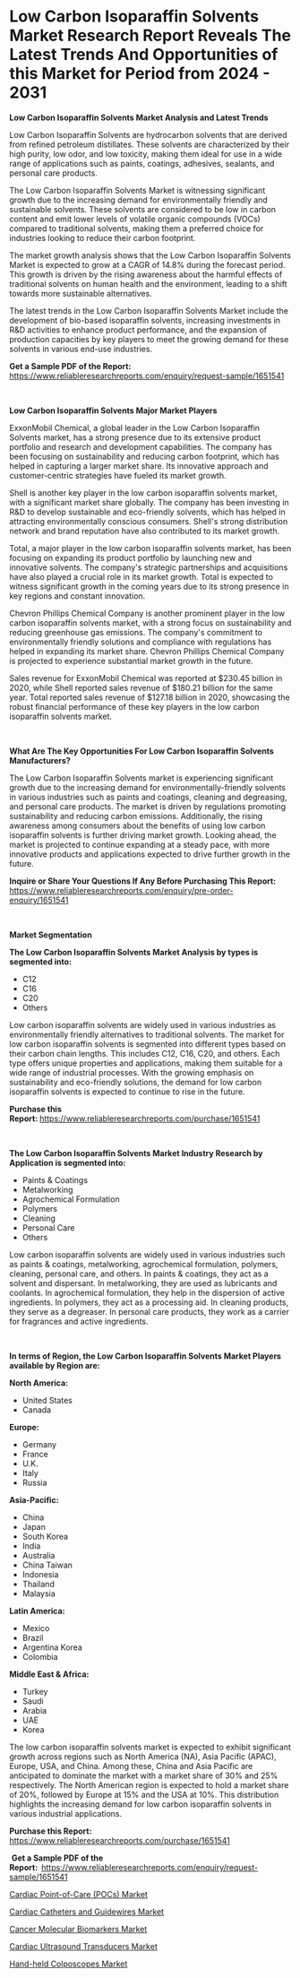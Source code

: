 <p><h1>Low Carbon Isoparaffin Solvents Market Research Report Reveals The Latest Trends And Opportunities of this Market for Period from 2024 - 2031</h1></p><p><strong>Low Carbon Isoparaffin Solvents Market Analysis and Latest Trends</strong></p>
<p><p>Low Carbon Isoparaffin Solvents are hydrocarbon solvents that are derived from refined petroleum distillates. These solvents are characterized by their high purity, low odor, and low toxicity, making them ideal for use in a wide range of applications such as paints, coatings, adhesives, sealants, and personal care products.</p><p>The Low Carbon Isoparaffin Solvents Market is witnessing significant growth due to the increasing demand for environmentally friendly and sustainable solvents. These solvents are considered to be low in carbon content and emit lower levels of volatile organic compounds (VOCs) compared to traditional solvents, making them a preferred choice for industries looking to reduce their carbon footprint.</p><p>The market growth analysis shows that the Low Carbon Isoparaffin Solvents Market is expected to grow at a CAGR of 14.8% during the forecast period. This growth is driven by the rising awareness about the harmful effects of traditional solvents on human health and the environment, leading to a shift towards more sustainable alternatives.</p><p>The latest trends in the Low Carbon Isoparaffin Solvents Market include the development of bio-based isoparaffin solvents, increasing investments in R&D activities to enhance product performance, and the expansion of production capacities by key players to meet the growing demand for these solvents in various end-use industries.</p></p>
<p><strong>Get a Sample PDF of the Report:&nbsp;</strong> <a href="https://www.reliableresearchreports.com/enquiry/request-sample/1651541">https://www.reliableresearchreports.com/enquiry/request-sample/1651541</a></p>
<p>&nbsp;</p>
<p><strong>Low Carbon Isoparaffin Solvents Major Market Players</strong></p>
<p><p>ExxonMobil Chemical, a global leader in the Low Carbon Isoparaffin Solvents market, has a strong presence due to its extensive product portfolio and research and development capabilities. The company has been focusing on sustainability and reducing carbon footprint, which has helped in capturing a larger market share. Its innovative approach and customer-centric strategies have fueled its market growth.</p><p>Shell is another key player in the low carbon isoparaffin solvents market, with a significant market share globally. The company has been investing in R&D to develop sustainable and eco-friendly solvents, which has helped in attracting environmentally conscious consumers. Shell's strong distribution network and brand reputation have also contributed to its market growth.</p><p>Total, a major player in the low carbon isoparaffin solvents market, has been focusing on expanding its product portfolio by launching new and innovative solvents. The company's strategic partnerships and acquisitions have also played a crucial role in its market growth. Total is expected to witness significant growth in the coming years due to its strong presence in key regions and constant innovation.</p><p>Chevron Phillips Chemical Company is another prominent player in the low carbon isoparaffin solvents market, with a strong focus on sustainability and reducing greenhouse gas emissions. The company's commitment to environmentally friendly solutions and compliance with regulations has helped in expanding its market share. Chevron Phillips Chemical Company is projected to experience substantial market growth in the future.</p><p>Sales revenue for ExxonMobil Chemical was reported at $230.45 billion in 2020, while Shell reported sales revenue of $180.21 billion for the same year. Total reported sales revenue of $127.18 billion in 2020, showcasing the robust financial performance of these key players in the low carbon isoparaffin solvents market.</p></p>
<p>&nbsp;</p>
<p><strong>What Are The Key Opportunities For Low Carbon Isoparaffin Solvents Manufacturers?</strong></p>
<p><p>The Low Carbon Isoparaffin Solvents market is experiencing significant growth due to the increasing demand for environmentally-friendly solvents in various industries such as paints and coatings, cleaning and degreasing, and personal care products. The market is driven by regulations promoting sustainability and reducing carbon emissions. Additionally, the rising awareness among consumers about the benefits of using low carbon isoparaffin solvents is further driving market growth. Looking ahead, the market is projected to continue expanding at a steady pace, with more innovative products and applications expected to drive further growth in the future.</p></p>
<p><strong>Inquire or Share Your Questions If Any Before Purchasing This Report:</strong> <a href="https://www.reliableresearchreports.com/enquiry/pre-order-enquiry/1651541">https://www.reliableresearchreports.com/enquiry/pre-order-enquiry/1651541</a></p>
<p>&nbsp;</p>
<p><strong>Market Segmentation</strong></p>
<p><strong>The Low Carbon Isoparaffin Solvents Market Analysis by types is segmented into:</strong></p>
<p><ul><li>C12</li><li>C16</li><li>C20</li><li>Others</li></ul></p>
<p><p>Low carbon isoparaffin solvents are widely used in various industries as environmentally friendly alternatives to traditional solvents. The market for low carbon isoparaffin solvents is segmented into different types based on their carbon chain lengths. This includes C12, C16, C20, and others. Each type offers unique properties and applications, making them suitable for a wide range of industrial processes. With the growing emphasis on sustainability and eco-friendly solutions, the demand for low carbon isoparaffin solvents is expected to continue to rise in the future.</p></p>
<p><strong>Purchase this Report:&nbsp;</strong><a href="https://www.reliableresearchreports.com/purchase/1651541">https://www.reliableresearchreports.com/purchase/1651541</a></p>
<p>&nbsp;</p>
<p><strong>The Low Carbon Isoparaffin Solvents Market Industry Research by Application is segmented into:</strong></p>
<p><ul><li>Paints & Coatings</li><li>Metalworking</li><li>Agrochemical Formulation</li><li>Polymers</li><li>Cleaning</li><li>Personal Care</li><li>Others</li></ul></p>
<p><p>Low carbon isoparaffin solvents are widely used in various industries such as paints & coatings, metalworking, agrochemical formulation, polymers, cleaning, personal care, and others. In paints & coatings, they act as a solvent and dispersant. In metalworking, they are used as lubricants and coolants. In agrochemical formulation, they help in the dispersion of active ingredients. In polymers, they act as a processing aid. In cleaning products, they serve as a degreaser. In personal care products, they work as a carrier for fragrances and active ingredients.</p></p>
<p>&nbsp;</p>
<p><strong>In terms of Region, the Low Carbon Isoparaffin Solvents Market Players available by Region are:</strong></p>
<p>
    <p> <strong> North America: </strong>
        <ul>
            <li>United States</li>
            <li>Canada</li>
        </ul>
        </p> 
    <p> <strong> Europe: </strong>
        <ul>
            <li>Germany</li>
            <li>France</li>
            <li>U.K.</li>
            <li>Italy</li>
            <li>Russia</li>
        </ul>
        </p> 
    <p> <strong> Asia-Pacific: </strong>
        <ul>
            <li>China</li>
            <li>Japan</li>
            <li>South Korea</li>
            <li>India</li>
            <li>Australia</li>
            <li>China Taiwan</li>
            <li>Indonesia</li>
            <li>Thailand</li>
            <li>Malaysia</li>
        </ul>
        </p> 
    <p> <strong> Latin America: </strong>
        <ul>
            <li>Mexico</li>
            <li>Brazil</li>
            <li>Argentina Korea</li>
            <li>Colombia</li>
        </ul>
        </p> 
    <p> <strong> Middle East & Africa: </strong>
        <ul>
            <li>Turkey</li>
            <li>Saudi</li>
            <li>Arabia</li>
            <li>UAE</li>
            <li>Korea</li>
        </ul>
    </p>
    </p>
<p><p>The low carbon isoparaffin solvents market is expected to exhibit significant growth across regions such as North America (NA), Asia Pacific (APAC), Europe, USA, and China. Among these, China and Asia Pacific are anticipated to dominate the market with a market share of 30% and 25% respectively. The North American region is expected to hold a market share of 20%, followed by Europe at 15% and the USA at 10%. This distribution highlights the increasing demand for low carbon isoparaffin solvents in various industrial applications.</p></p>
<p><strong>Purchase this Report: </strong><a href="https://www.reliableresearchreports.com/purchase/1651541">https://www.reliableresearchreports.com/purchase/1651541</a></p>
<p>&nbsp;<strong>Get a Sample PDF of the Report:&nbsp;&nbsp;</strong><a href="https://www.reliableresearchreports.com/enquiry/request-sample/1651541">https://www.reliableresearchreports.com/enquiry/request-sample/1651541</a></p>
<p><strong></strong></p>
<p><p><a href="https://medium.com/@pauladams6h/cardiac-point-of-care-pocs-market-insight-market-trends-growth-forecasted-from-2024-to-2031-f7e42f5faa1a">Cardiac Point-of-Care (POCs) Market</a></p><p><a href="https://medium.com/@pauladams6h/cardiac-catheters-and-guidewires-market-size-market-outlook-and-market-forecast-2024-to-2031-9becdfbeffa6">Cardiac Catheters and Guidewires Market</a></p><p><a href="https://medium.com/@pauladams6h/cancer-molecular-biomarkers-market-outlook-industry-overview-and-forecast-2024-to-2031-6579e1b65a6e">Cancer Molecular Biomarkers Market</a></p><p><a href="https://medium.com/@pauladams6h/cardiac-ultrasound-transducers-market-the-key-to-successful-business-strategy-forecast-till-2031-12ea8bc6f79b">Cardiac Ultrasound Transducers Market</a></p><p><a href="https://medium.com/@pauladams6h/hand-held-colposcopes-market-research-report-its-history-and-forecast-2024-to-2031-1f2442caa191">Hand-held Colposcopes Market</a></p></p>